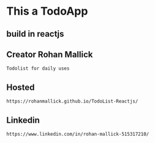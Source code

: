 # This a TodoApp

## build in reactjs

## Creator Rohan Mallick

```
Todolist for daily uses
```
## Hosted
```
https://rohanmallick.github.io/TodoList-Reactjs/
```

## Linkedin

```
https://www.linkedin.com/in/rohan-mallick-515317210/
```
